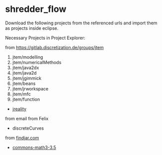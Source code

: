 # shredder_flow

Download the following projects from the referenced urls and import them as projects inside eclipse.

Necessary Projects in Project Explorer:

from https://gitlab.discretization.de/groups/jtem 

1. jtem/modelling
2. jtem/numericalMethods
3. jtem/java2dx
4. jtem/java2d
5. jtem/jgimmick
6. jtem/beans
7. jtem/jrworkspace
8. jtem/mfc
9. jtem/function


- [jreality](https://gitlab.discretization.de/jreality/jreality)

from email from Felix

- discreteCurves


from [findjar.com](http://www.findjar.com/jar/java3d/jars/vecmath-1.3.1.jar.html)
- [commons-math3-3.5](http://mirrors.ibiblio.org/pub/mirrors/maven/java3d/jars/vecmath-1.3.1.jar)